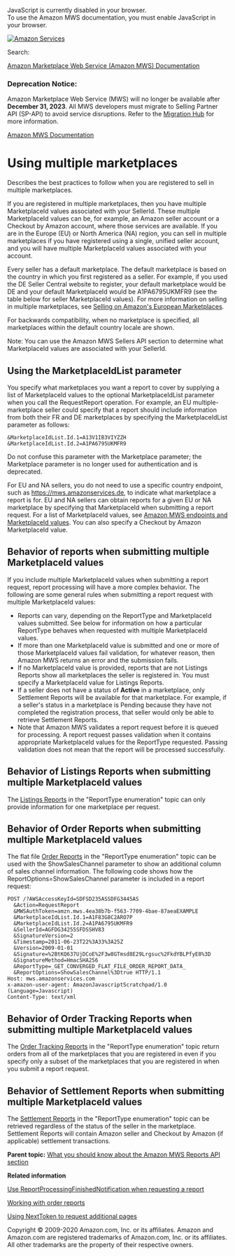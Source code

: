 <div id="MWSDX_noscript">

JavaScript is currently disabled in your browser.  
To use the Amazon MWS documentation, you must enable JavaScript in your
browser.

</div>

<div id="MWSDX_divtop">

[![Amazon
Services](https://images-na.ssl-images-amazon.com/images/G/08/mwsportal/fr_FR/amazonservices.gif "Amazon Services")](http://services.amazon.fr)

<div id="MWSDX_search">

<span id="MWSDX_searchlbl">Search:</span>

</div>

  
<span id="MWSDX_titlebar">[Amazon Marketplace Web Service (Amazon MWS)
Documentation](https://developer.amazonservices.fr/gp/mws/docs.html)</span>
<span id="MWSDX_dep_notice"></span>

### Deprecation Notice:

Amazon Marketplace Web Service (MWS) will no longer be available after
**December 31, 2023**. All MWS developers must migrate to Selling
Partner API (SP-API) to avoid service disruptions. Refer to the
[Migration
Hub](https://developer-docs.amazon.com/sp-api/page/migration-hub) for
more information.

</div>

<div id="MWSDX_divbottom">

<div id="MWSDX_divleft">

<div id="MWSDX_toc">

</div>

</div>

<div id="MWSDX_divright">

<div id="MWSDX_content">

<span id="MWSDX_breadcrumbs">[Amazon MWS
Documentation](https://developer.amazonservices.fr/gp/mws/docs.html)</span>

<div id="reports_using_multiple_marketplaces" class="nested0">

# Using multiple marketplaces

<div class="body">

Describes the best practices to follow when you are registered to sell
in multiple marketplaces.

If you are registered in multiple marketplaces, then you have multiple
<span class="keyword parmname">MarketplaceId</span> values associated
with your <span class="keyword parmname">SellerId</span>. These multiple
<span class="keyword parmname">MarketplaceId</span> values can be, for
example, an Amazon seller account or a <span class="ph">Checkout by
Amazon</span> account, where those services are available. If you are in
the Europe (EU) or North America (NA) region, you can sell in multiple
marketplaces if you have registered using a single, unified seller
account, and you will have multiple <span
class="keyword parmname">MarketplaceId</span> values associated with
your account.

Every seller has a default marketplace. The default marketplace is based
on the country in which you first registered as a seller. For example,
if you used the DE Seller Central website to register, your default
marketplace would be DE and your default <span
class="keyword parmname">MarketplaceId</span> would be A1PA6795UKMFR9
(see the table below for seller <span
class="keyword parmname">MarketplaceId</span> values). For more
information on selling in multiple marketplaces, see
<a href="https://sellercentral-europe.amazon.com/gp/help/200671260" class="xref">Selling on Amazon's European Marketplaces</a>.

For backwards compatibility, when no marketplace is specified, all
marketplaces within the default country locale are shown.

<div class="note note">

<span class="notetitle">Note:</span> You can use the <span
class="ph">Amazon MWS</span> <span class="ph">Sellers API section</span>
to determine what <span class="keyword parmname">MarketplaceId</span>
values are associated with your <span
class="keyword parmname">SellerId</span>.

</div>

<div class="section">

## Using the <span class="keyword parmname">MarketplaceIdList</span> parameter

You specify what marketplaces you want a report to cover by supplying a
list of <span class="keyword parmname">MarketplaceId</span> values to
the optional <span class="keyword parmname">MarketplaceIdList</span>
parameter when you call the <span
class="keyword apiname">RequestReport</span> operation. For example, an
EU multiple-marketplace seller could specify that a report should
include information from both their FR and DE marketplaces by specifying
the <span class="keyword parmname">MarketplaceIdList</span> parameter as
follows:

``` pre
&MarketplaceIdList.Id.1=A13V1IB3VIYZZH
&MarketplaceIdList.Id.2=A1PA6795UKMFR9
```

Do not confuse this parameter with the <span
class="keyword parmname">Marketplace</span> parameter; the <span
class="keyword parmname">Marketplace</span> parameter is no longer used
for authentication and is deprecated.

For EU and NA sellers, you do not need to use a specific country
endpoint, such as https://mws.amazonservices.de, to indicate what
marketplace a report is for. EU and NA sellers can obtain reports for a
given EU or NA marketplace by specifying that <span
class="keyword parmname">MarketplaceId</span> when submitting a report
request. For a list of <span
class="keyword parmname">MarketplaceId</span> values, see
<a href="../dev_guide/DG_Endpoints.md" class="xref">Amazon MWS endpoints and MarketplaceId values</a>.
You can also specify a <span class="ph">Checkout by Amazon</span> <span
class="keyword parmname">MarketplaceId</span> value.

</div>

<div class="section">

## Behavior of reports when submitting multiple <span class="keyword parmname">MarketplaceId</span> values

If you include multiple <span
class="keyword parmname">MarketplaceId</span> values when submitting a
report request, report processing will have a more complex behavior. The
following are some general rules when submitting a report request with
multiple <span class="keyword parmname">MarketplaceId</span> values:

-   Reports can vary, depending on the <span
    class="keyword apiname">ReportType</span> and <span
    class="keyword parmname">MarketplaceId</span> values submitted. See
    below for information on how a particular <span
    class="keyword apiname">ReportType</span> behaves when requested
    with multiple <span class="keyword parmname">MarketplaceId</span>
    values.
-   If more than one <span class="keyword parmname">MarketplaceId</span>
    value is submitted and one or more of those <span
    class="keyword parmname">MarketplaceId</span> values fail
    validation, for whatever reason, then <span class="ph">Amazon
    MWS</span> returns an error and the submission fails.
-   If no <span class="keyword parmname">MarketplaceId</span> value is
    provided, reports that are not Listings Reports show all
    marketplaces the seller is registered in. You must specify a <span
    class="keyword parmname">MarketplaceId</span> value for Listings
    Reports.
-   If a seller does not have a status of **Active** in a marketplace,
    only Settlement Reports will be available for that marketplace. For
    example, if a seller's status in a marketplace is Pending because
    they have not completed the registration process, that seller would
    only be able to retrieve Settlement Reports.
-   Note that <span class="ph">Amazon MWS</span> validates a report
    request before it is queued for processing. A report request passes
    validation when it contains appropriate <span
    class="keyword parmname">MarketplaceId</span> values for the <span
    class="keyword apiname">ReportType</span> requested. Passing
    validation does not mean that the report will be processed
    successfully.

</div>

<div class="section">

## Behavior of Listings Reports when submitting multiple <span class="keyword parmname">MarketplaceId</span> values

The
<a href="Reports_ReportType.md#ReportTypeCategories__ListingsReports" class="xref">Listings Reports</a>
in the "ReportType enumeration" topic can only provide information for
one marketplace per request.

</div>

<div class="section">

## Behavior of Order Reports when submitting multiple <span class="keyword parmname">MarketplaceId</span> values

The flat file
<a href="Reports_ReportType.md#ReportTypeCategories__OrderReports" class="xref">Order Reports</a>
in the "ReportType enumeration" topic can be used with the <span
class="keyword parmname">ShowSalesChannel</span> parameter to show an
additional column of sales channel information. The following code shows
how the <span
class="keyword parmname">ReportOptions=ShowSalesChannel</span> parameter
is included in a report request:

``` pre
POST /?AWSAccessKeyId=SDFSD235ASSDFG3445AS
  &Action=RequestReport
  &MWSAuthToken=amzn.mws.4ea38b7b-f563-7709-4bae-87aeaEXAMPLE
  &MarketplaceIdList.Id.1=A1F83G8C2ARO7P
  &MarketplaceIdList.Id.2=A1PA6795UKMFR9
  &SellerId=AGFDG34255SFDSSHV83
  &SignatureVersion=2
  &Timestamp=2011-06-23T22%3A33%3A25Z
  &Version=2009-01-01
  &Signature=%2BtKQ637UjDCoE%2F3w8GTmsd8E29Lrgsuc%2FkdYBLPfyE8%3D
  &SignatureMethod=HmacSHA256
  &ReportType=_GET_CONVERGED_FLAT_FILE_ORDER_REPORT_DATA_
  &ReportOptions=ShowSalesChannel%3Dtrue HTTP/1.1
Host: mws.amazonservices.com
x-amazon-user-agent: AmazonJavascriptScratchpad/1.0 (Language=Javascript)
Content-Type: text/xml
```

</div>

<div class="section">

## Behavior of Order Tracking Reports when submitting multiple <span class="keyword parmname">MarketplaceId</span> values

The
<a href="Reports_ReportType.md#ReportTypeCategories__OrderTrackingReports" class="xref">Order Tracking Reports</a>
in the "ReportType enumeration" topic return orders from all of the
marketplaces that you are registered in even if you specify only a
subset of the marketplaces that you are registered in when you submit a
report request.

</div>

<div class="section">

## Behavior of Settlement Reports when submitting multiple <span class="keyword parmname">MarketplaceId</span> values

The
<a href="Reports_ReportType.md#ReportTypeCategories__SettlementReports" class="xref">Settlement Reports</a>
in the "ReportType enumeration" topic can be retrieved regardless of the
status of the seller in the marketplace. Settlement Reports will contain
Amazon seller and <span class="ph">Checkout by Amazon</span> (if
applicable) settlement transactions.

</div>

</div>

<div class="related-links">

<div class="familylinks">

<div class="parentlink">

**Parent topic:**
<a href="../reports/Reports_Overview.md" class="link">What you should know about the Amazon MWS Reports API section</a>

</div>

</div>

<div class="relinfo">

**Related information**  

<div>

<a href="../reports/Reports_UseReportProcessingFinished.md" class="link">Use ReportProcessingFinishedNotification when requesting a report</a>

</div>

<div>

<a href="../reports/Reports_WorkingWithOrderReports.md" class="link" title="Describes how to schedule and manage order reports.">Working with order reports</a>

</div>

<div>

<a href="../reports/Reports_UsingNextToken.md" class="link" title="Describes how to use the NextToken to receive more response elements than the maximum number of response elements allowed by an operation.">Using NextToken to request additional pages</a>

</div>

</div>

</div>

</div>

<div id="MWSDX_footer">

Copyright © 2009-2020 Amazon.com, Inc. or its affiliates. Amazon and
Amazon.com are registered trademarks of Amazon.com, Inc. or its
affiliates. All other trademarks are the property of their respective
owners.

</div>

</div>

</div>

<div style="clear: both;">

</div>

</div>
